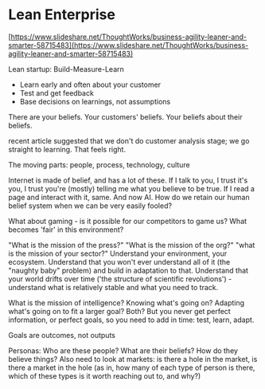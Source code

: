 # Lean Enterprise

[https://www.slideshare.net/ThoughtWorks/business-agility-leaner-and-smarter-58715483](https://www.slideshare.net/ThoughtWorks/business-agility-leaner-and-smarter-58715483)

Lean startup: Build-Measure-Learn

* Learn early and often about your customer
* Test and get feedback
* Base decisions on learnings, not assumptions

There are your beliefs. Your customers' beliefs. Your beliefs about their beliefs.

recent article suggested that we don't do customer analysis stage; we go straight to learning. That feels right.

The moving parts: people, process, technology, culture

Internet is made of belief, and has a lot of these. If I talk to you, I trust it's you, I trust you're \(mostly\) telling me what you believe to be true.  If I read a page and interact with it, same. And now AI.  How do we retain our human belief system when we can be very easily fooled?

What about gaming - is it possible for our competitors to game us?  What becomes 'fair' in this environment?

"What is the mission of the press?" "What is the mission of the org?" "what is the mission of your sector?"  Understand your environment, your ecosystem.  Understand that you won't ever understand all of it \(the "naughty baby" problem\) and build in adaptation to that.  Understand that your world drifts over time \('the structure of scientific revolutions'\) - understand what is relatively stable and what you need to track.

What is the mission of intelligence? Knowing what's going on? Adapting what's going on to fit a larger goal? Both?  But you never get perfect information, or perfect goals, so you need to add in time: test, learn, adapt.

Goals are outcomes, not outputs

Personas: Who are these people? What are their beliefs? How do they believe things?  Also need to look at markets: is there a hole in the market, is there a market in the hole \(as in, how many of each type of person is there, which of these types is it worth reaching out to, and why?\)



